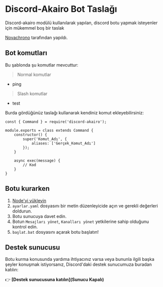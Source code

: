 # Discord-Akairo Bot Taslağı
Discord-akairo modülü kullanılarak yapılan, discord botu yapmak isteyenler için mükemmel boş bir taslak

[Novachrono](https://github.com/BLACKPARADOXz) tarafından yapıldı.

## Bot komutları
Bu şablonda şu komutlar mevcuttur:

> Normal komutlar
- ping

> Slash komutlar
- test

Burda gördüğünüz taslağı kullanarak kendiniz komut ekleyebilirsiniz:

```
const { Command } = require('discord-akairo');

module.exports = class extends Command {
    constructor() {
        super('Komut_Adı', {
            aliases: ['Gerçek_Komut_Adı']
        });
    }

    async exec(message) {
        // Kod
    }
}
```

## Botu kurarken
1. [Node'yi yükleyin](https://nodejs.org/en/download/)
2. ``ayarlar.yaml`` dosyasını bir metin düzenleyicide açın ve gerekli değerleri doldurun.
3. Botu sunucuya davet edin.
4. Botun ``Mesajları yönet``, ``Kanalları yönet`` yetkilerine sahip olduğunu kontrol edin. 
5. ``başlat.bat`` dosyasını açarak botu başlatın!

## Destek sunucusu
Botu kurma konusunda yardıma ihtiyacınız varsa veya bununla ilgili başka şeyler konuşmak istiyorsanız, Discord'daki destek sunucumuza buradan katılın:

👉 **[Destek sunucusuna katılın](Sunucu Kapalı)**
